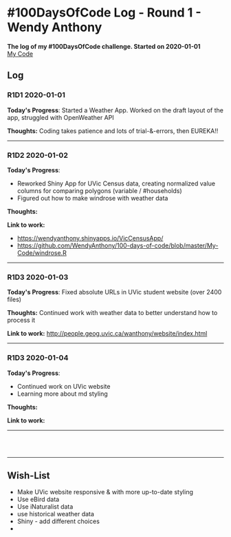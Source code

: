 # #100DaysOfCode Log - Round 1 - Wendy Anthony

**The log of my #100DaysOfCode challenge. Started on 2020-01-01**  
[My Code](https://github.com/WendyAnthony/100-days-of-code/tree/master/My-Code)

## Log

### R1D1 2020-01-01
**Today's Progress**: Started a Weather App. Worked on the draft layout of the app, struggled with OpenWeather API 

**Thoughts:** Coding takes patience and lots of trial-&-errors, then EUREKA!!
***  

### R1D2 2020-01-02
**Today's Progress**: 
- Reworked Shiny App for UVic Census data, creating normalized value columns for comparing polygons (variable / #households)
- Figured out how to make windrose with weather data

**Thoughts:** 

**Link to work:** 
* https://wendyanthony.shinyapps.io/VicCensusApp/
* https://github.com/WendyAnthony/100-days-of-code/blob/master/My-Code/windrose.R

***  

### R1D3 2020-01-03
**Today's Progress**: Fixed absolute URLs in UVic student website (over 2400 files)

**Thoughts:** Continued work with weather data to better understand how to process it

**Link to work:** http://people.geog.uvic.ca/wanthony/website/index.html 

***  
### R1D3 2020-01-04
**Today's Progress**: 

- Continued work on UVic website
- Learning more about md styling


**Thoughts:** 

**Link to work:** 

***  
<br /><br />
***

## Wish-List

- Make UVic website responsive & with more up-to-date styling
- Use eBird data
- Use iNaturalist data
- use historical weather data
- Shiny - add different choices
- 



